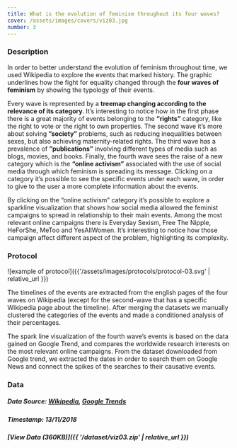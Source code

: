 ```yaml
---
title: What is the evolution of feminism throughout its four waves?
cover: /assets/images/covers/viz03.jpg
number: 3
---
```

### Description
In order to better understand the evolution of feminism throughout time, we used Wikipedia to explore the events that marked history. The graphic underlines how the fight for equality changed through the **four waves of feminism** by showing the typology of their events.

Every wave is represented by a **treemap changing according to the relevance of its category**. It’s interesting to notice how in the first phase there is a great majority of events belonging to the **“rights”** category, like the right to vote or the right to own properties. The second wave it’s more about solving **”society”** problems, such as reducing inequalities between sexes, but also achieving maternity-related rights. The third wave has a prevalence of **”publications”** involving different types of media such as blogs, movies, and books.  Finally, the fourth wave sees the raise of a new category which is the **“online activism”** associated with the use of social media through which feminism is spreading its message. Clicking on a category it’s possible to see the specific events under each wave, in order to give to the user a more complete information about the events.

By clicking on the “online activism” category it’s possible to explore a sparkline visualization that shows how social media allowed the feminist campaigns to spread in relationship to their main events. Among the most relevant online campaigns there is Everyday Sexism,  Free The Nipple, HeForShe, MeToo and YesAllWomen. It’s interesting to notice how those campaign affect different aspect of the problem, highlighting its complexity. 

### Protocol
![example of protocol]({{'/assets/images/protocols/protocol-03.svg' | relative_url }})

The timelines of the events are extracted from the english pages of the four waves on Wikipedia (except for the second-wave that has a specific Wikipedia page about the timeline). After merging the datasets we manually clustered the categories of the events and made a conditioned analysis of their percentages.

The spark line visualization of the fourth wave’s events is based on the data gained on Google Trend, and compares the worldwide research interests on the most relevant online campaigns. From the dataset downloaded from Google trend, we extracted the dates in order to search them on Google News and connect the spikes of the searches to their causative events.

### Data
##### Data Source: [Wikipedia](https://en.wikipedia.org/wiki/Main_Page), [Google Trends](https://trends.google.com/)
##### Timestamp: 13/11/2018
##### [View Data (360KB)]({{ '/dataset/viz03.zip' | relative_url }})